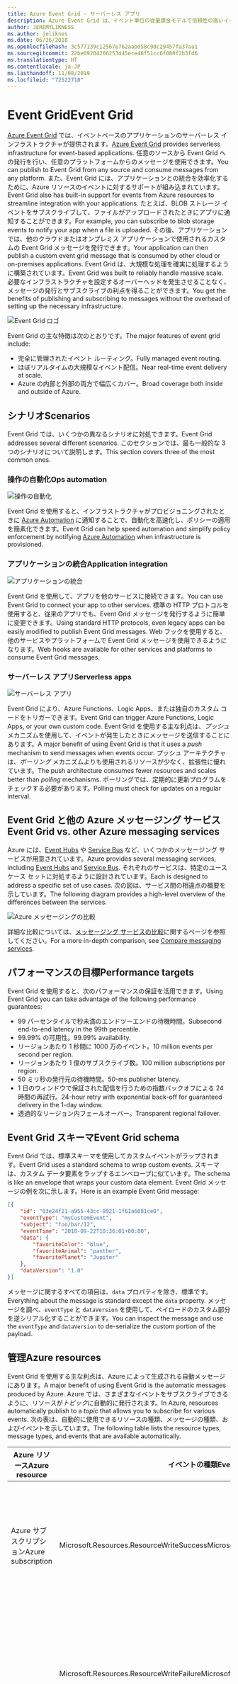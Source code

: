 ```yaml
---
title: Azure Event Grid - サーバーレス アプリ
description: Azure Event Grid は、イベント単位の従量課金モデルで信頼性の高いイベント配信と大規模なルーティングを実現するサーバーレス ソリューションです。
author: JEREMYLIKNESS
ms.author: jeliknes
ms.date: 06/26/2018
ms.openlocfilehash: 3c577139c12567e762aabd58c9dc29457fa37aa1
ms.sourcegitcommit: 22be09204266253d45ece46f51cc6f080f2b3fd6
ms.translationtype: HT
ms.contentlocale: ja-JP
ms.lasthandoff: 11/08/2019
ms.locfileid: "72522718"
---
```

# <a name="event-grid"></a><span data-ttu-id="e14ab-103">Event Grid</span><span class="sxs-lookup"><span data-stu-id="e14ab-103">Event Grid</span></span>

<span data-ttu-id="e14ab-104">[Azure Event Grid](/azure/event-grid/overview) では、イベントベースのアプリケーションのサーバーレス インフラストラクチャが提供されます。</span><span class="sxs-lookup"><span data-stu-id="e14ab-104">[Azure Event Grid](/azure/event-grid/overview) provides serverless infrastructure for event-based applications.</span></span> <span data-ttu-id="e14ab-105">任意のソースから Event Grid への発行を行い、任意のプラットフォームからのメッセージを使用できます。</span><span class="sxs-lookup"><span data-stu-id="e14ab-105">You can publish to Event Grid from any source and consume messages from any platform.</span></span> <span data-ttu-id="e14ab-106">また、Event Grid には、アプリケーションとの統合を効率化するために、Azure リソースのイベントに対するサポートが組み込まれています。</span><span class="sxs-lookup"><span data-stu-id="e14ab-106">Event Grid also has built-in support for events from Azure resources to streamline integration with your applications.</span></span> <span data-ttu-id="e14ab-107">たとえば、BLOB ストレージ イベントをサブスクライブして、ファイルがアップロードされたときにアプリに通知することができます。</span><span class="sxs-lookup"><span data-stu-id="e14ab-107">For example, you can subscribe to blob storage events to notify your app when a file is uploaded.</span></span> <span data-ttu-id="e14ab-108">その後、アプリケーションでは、他のクラウドまたはオンプレミス アプリケーションで使用されるカスタムの Event Grid メッセージを発行できます。</span><span class="sxs-lookup"><span data-stu-id="e14ab-108">Your application can then publish a custom event grid message that is consumed by other cloud or on-premises applications.</span></span> <span data-ttu-id="e14ab-109">Event Grid は、大規模な処理を確実に処理するように構築されています。</span><span class="sxs-lookup"><span data-stu-id="e14ab-109">Event Grid was built to reliably handle massive scale.</span></span> <span data-ttu-id="e14ab-110">必要なインフラストラクチャを設定するオーバーヘッドを発生させることなく、メッセージの発行とサブスクライブの利点を得ることができます。</span><span class="sxs-lookup"><span data-stu-id="e14ab-110">You get the benefits of publishing and subscribing to messages without the overhead of setting up the necessary infrastructure.</span></span>

![Event Grid ロゴ](./media/event-grid-logo.png)

<span data-ttu-id="e14ab-112">Event Grid の主な特徴は次のとおりです。</span><span class="sxs-lookup"><span data-stu-id="e14ab-112">The major features of event grid include:</span></span>

- <span data-ttu-id="e14ab-113">完全に管理されたイベント ルーティング。</span><span class="sxs-lookup"><span data-stu-id="e14ab-113">Fully managed event routing.</span></span>
- <span data-ttu-id="e14ab-114">ほぼリアルタイムの大規模なイベント配信。</span><span class="sxs-lookup"><span data-stu-id="e14ab-114">Near real-time event delivery at scale.</span></span>
- <span data-ttu-id="e14ab-115">Azure の内部と外部の両方で幅広くカバー。</span><span class="sxs-lookup"><span data-stu-id="e14ab-115">Broad coverage both inside and outside of Azure.</span></span>

## <a name="scenarios"></a><span data-ttu-id="e14ab-116">シナリオ</span><span class="sxs-lookup"><span data-stu-id="e14ab-116">Scenarios</span></span>

<span data-ttu-id="e14ab-117">Event Grid では、いくつかの異なるシナリオに対処できます。</span><span class="sxs-lookup"><span data-stu-id="e14ab-117">Event Grid addresses several different scenarios.</span></span> <span data-ttu-id="e14ab-118">このセクションでは、最も一般的な 3 つのシナリオについて説明します。</span><span class="sxs-lookup"><span data-stu-id="e14ab-118">This section covers three of the most common ones.</span></span>

### <a name="ops-automation"></a><span data-ttu-id="e14ab-119">操作の自動化</span><span class="sxs-lookup"><span data-stu-id="e14ab-119">Ops automation</span></span>

![操作の自動化](./media/ops-automation.png)

<span data-ttu-id="e14ab-121">Event Grid を使用すると、インフラストラクチャがプロビジョニングされたときに [Azure Automation](https://docs.microsoft.com/azure/automation) に通知することで、自動化を高速化し、ポリシーの適用を簡素化できます。</span><span class="sxs-lookup"><span data-stu-id="e14ab-121">Event Grid can help speed automation and simplify policy enforcement by notifying [Azure Automation](https://docs.microsoft.com/azure/automation) when infrastructure is provisioned.</span></span>

### <a name="application-integration"></a><span data-ttu-id="e14ab-122">アプリケーションの統合</span><span class="sxs-lookup"><span data-stu-id="e14ab-122">Application integration</span></span>

![アプリケーションの統合](./media/app-integration.png)

<span data-ttu-id="e14ab-124">Event Grid を使用して、アプリを他のサービスに接続できます。</span><span class="sxs-lookup"><span data-stu-id="e14ab-124">You can use Event Grid to connect your app to other services.</span></span> <span data-ttu-id="e14ab-125">標準の HTTP プロトコルを使用すると、従来のアプリでも、Event Grid メッセージを発行するように簡単に変更できます。</span><span class="sxs-lookup"><span data-stu-id="e14ab-125">Using standard HTTP protocols, even legacy apps can be easily modified to publish Event Grid messages.</span></span> <span data-ttu-id="e14ab-126">Web フックを使用すると、他のサービスやプラットフォームで Event Grid メッセージを使用できるようになります。</span><span class="sxs-lookup"><span data-stu-id="e14ab-126">Web hooks are available for other services and platforms to consume Event Grid messages.</span></span>

### <a name="serverless-apps"></a><span data-ttu-id="e14ab-127">サーバーレス アプリ</span><span class="sxs-lookup"><span data-stu-id="e14ab-127">Serverless apps</span></span>

![サーバーレス アプリ](./media/serverless-apps.png)

<span data-ttu-id="e14ab-129">Event Grid により、Azure Functions、Logic Apps、または独自のカスタム コードをトリガーできます。</span><span class="sxs-lookup"><span data-stu-id="e14ab-129">Event Grid can trigger Azure Functions, Logic Apps, or your own custom code.</span></span> <span data-ttu-id="e14ab-130">Event Grid を使用する主な利点は、*プッシュ* メカニズムを使用して、イベントが発生したときにメッセージを送信することにあります。</span><span class="sxs-lookup"><span data-stu-id="e14ab-130">A major benefit of using Event Grid is that it uses a *push* mechanism to send messages when events occur.</span></span> <span data-ttu-id="e14ab-131">プッシュ アーキテクチャは、*ポーリング* メカニズムよりも使用されるリソースが少なく、拡張性に優れています。</span><span class="sxs-lookup"><span data-stu-id="e14ab-131">The push architecture consumes fewer resources and scales better than *polling* mechanisms.</span></span> <span data-ttu-id="e14ab-132">ポーリングでは、定期的に更新プログラムをチェックする必要があります。</span><span class="sxs-lookup"><span data-stu-id="e14ab-132">Polling must check for updates on a regular interval.</span></span>

## <a name="event-grid-vs-other-azure-messaging-services"></a><span data-ttu-id="e14ab-133">Event Grid と他の Azure メッセージング サービス</span><span class="sxs-lookup"><span data-stu-id="e14ab-133">Event Grid vs. other Azure messaging services</span></span>

<span data-ttu-id="e14ab-134">Azure には、[Event Hubs](https://docs.microsoft.com/azure/event-hubs) や [Service Bus](https://docs.microsoft.com/azure/service-bus-messaging) など、いくつかのメッセージング サービスが用意されています。</span><span class="sxs-lookup"><span data-stu-id="e14ab-134">Azure provides several messaging services, including [Event Hubs](https://docs.microsoft.com/azure/event-hubs) and [Service Bus](https://docs.microsoft.com/azure/service-bus-messaging).</span></span> <span data-ttu-id="e14ab-135">それぞれのサービスは、特定のユース ケース セットに対処するように設計されています。</span><span class="sxs-lookup"><span data-stu-id="e14ab-135">Each is designed to address a specific set of use cases.</span></span> <span data-ttu-id="e14ab-136">次の図は、サービス間の相違点の概要を示しています。</span><span class="sxs-lookup"><span data-stu-id="e14ab-136">The following diagram provides a high-level overview of the differences between the services.</span></span>

![Azure メッセージングの比較](./media/azure-messaging-services.png)

<span data-ttu-id="e14ab-138">詳細な比較については、[メッセージング サービスの比較](https://docs.microsoft.com/azure/event-grid/compare-messaging-services)に関するページを参照してください。</span><span class="sxs-lookup"><span data-stu-id="e14ab-138">For a more in-depth comparison, see [Compare messaging services](https://docs.microsoft.com/azure/event-grid/compare-messaging-services).</span></span>

## <a name="performance-targets"></a><span data-ttu-id="e14ab-139">パフォーマンスの目標</span><span class="sxs-lookup"><span data-stu-id="e14ab-139">Performance targets</span></span>

<span data-ttu-id="e14ab-140">Event Grid を使用すると、次のパフォーマンスの保証を活用できます。</span><span class="sxs-lookup"><span data-stu-id="e14ab-140">Using Event Grid you can take advantage of the following performance guarantees:</span></span>

- <span data-ttu-id="e14ab-141">99 パーセンタイルで秒未満のエンドツーエンドの待機時間。</span><span class="sxs-lookup"><span data-stu-id="e14ab-141">Subsecond end-to-end latency in the 99th percentile.</span></span>
- <span data-ttu-id="e14ab-142">99.99% の可用性。</span><span class="sxs-lookup"><span data-stu-id="e14ab-142">99.99% availability.</span></span>
- <span data-ttu-id="e14ab-143">リージョンあたり 1 秒間に 1000 万のイベント。</span><span class="sxs-lookup"><span data-stu-id="e14ab-143">10 million events per second per region.</span></span>
- <span data-ttu-id="e14ab-144">リージョンあたり 1 億のサブスクライブ数。</span><span class="sxs-lookup"><span data-stu-id="e14ab-144">100 million subscriptions per region.</span></span>
- <span data-ttu-id="e14ab-145">50 ミリ秒の発行元の待機時間。</span><span class="sxs-lookup"><span data-stu-id="e14ab-145">50-ms publisher latency.</span></span>
- <span data-ttu-id="e14ab-146">1 日のウィンドウで保証された配信を行うための指数バックオフによる 24 時間の再試行。</span><span class="sxs-lookup"><span data-stu-id="e14ab-146">24-hour retry with exponential back-off for guaranteed delivery in the 1-day window.</span></span>
- <span data-ttu-id="e14ab-147">透過的なリージョン内フェールオーバー。</span><span class="sxs-lookup"><span data-stu-id="e14ab-147">Transparent regional failover.</span></span>

## <a name="event-grid-schema"></a><span data-ttu-id="e14ab-148">Event Grid スキーマ</span><span class="sxs-lookup"><span data-stu-id="e14ab-148">Event Grid schema</span></span>

<span data-ttu-id="e14ab-149">Event Grid では、標準スキーマを使用してカスタムイベントがラップされます。</span><span class="sxs-lookup"><span data-stu-id="e14ab-149">Event Grid uses a standard schema to wrap custom events.</span></span> <span data-ttu-id="e14ab-150">スキーマは、カスタム データ要素をラップするエンベロープに似ています。</span><span class="sxs-lookup"><span data-stu-id="e14ab-150">The schema is like an envelope that wraps your custom data element.</span></span> <span data-ttu-id="e14ab-151">Event Grid メッセージの例を次に示します。</span><span class="sxs-lookup"><span data-stu-id="e14ab-151">Here is an example Event Grid message:</span></span>

```json
[{
    "id": "03e24f21-a955-43cc-8921-1f61a6081ce0",
    "eventType": "myCustomEvent",
    "subject": "foo/bar/12",
    "eventTime": "2018-09-22T10:36:01+00:00",
    "data": {
        "favoriteColor": "blue",
        "favoriteAnimal": "panther",
        "favoritePlanet": "Jupiter"
    },
    "dataVersion": "1.0"
}]
```

<span data-ttu-id="e14ab-152">メッセージに関するすべての項目は、`data` プロパティを除き、標準です。</span><span class="sxs-lookup"><span data-stu-id="e14ab-152">Everything about the message is standard except the `data` property.</span></span> <span data-ttu-id="e14ab-153">メッセージを調べ、`eventType` と `dataVersion` を使用して、ペイロードのカスタム部分を逆シリアル化することができます。</span><span class="sxs-lookup"><span data-stu-id="e14ab-153">You can inspect the message and use the `eventType` and `dataVersion` to de-serialize the custom portion of the payload.</span></span>

## <a name="azure-resources"></a><span data-ttu-id="e14ab-154">管理</span><span class="sxs-lookup"><span data-stu-id="e14ab-154">Azure resources</span></span>

<span data-ttu-id="e14ab-155">Event Grid を使用する主な利点は、Azure によって生成される自動メッセージにあります。</span><span class="sxs-lookup"><span data-stu-id="e14ab-155">A major benefit of using Event Grid is the automatic messages produced by Azure.</span></span> <span data-ttu-id="e14ab-156">Azure では、さまざまなイベントをサブスクライブできるように、リソースが*トピック*に自動的に発行されます。</span><span class="sxs-lookup"><span data-stu-id="e14ab-156">In Azure, resources automatically publish to a *topic* that allows you to subscribe for various events.</span></span> <span data-ttu-id="e14ab-157">次の表は、自動的に使用できるリソースの種類、メッセージの種類、およびイベントを示しています。</span><span class="sxs-lookup"><span data-stu-id="e14ab-157">The following table lists the resource types, message types, and events that are available automatically.</span></span>

| <span data-ttu-id="e14ab-158">Azure リソース</span><span class="sxs-lookup"><span data-stu-id="e14ab-158">Azure resource</span></span> | <span data-ttu-id="e14ab-159">イベントの種類</span><span class="sxs-lookup"><span data-stu-id="e14ab-159">Event type</span></span> | <span data-ttu-id="e14ab-160">説明</span><span class="sxs-lookup"><span data-stu-id="e14ab-160">Description</span></span> |
| -------------- | ---------- | ----------- |
| <span data-ttu-id="e14ab-161">Azure サブスクリプション</span><span class="sxs-lookup"><span data-stu-id="e14ab-161">Azure subscription</span></span> | <span data-ttu-id="e14ab-162">Microsoft.Resources.ResourceWriteSuccess</span><span class="sxs-lookup"><span data-stu-id="e14ab-162">Microsoft.Resources.ResourceWriteSuccess</span></span> | <span data-ttu-id="e14ab-163">リソースの作成または更新操作が成功したときに発生します。</span><span class="sxs-lookup"><span data-stu-id="e14ab-163">Raised when a resource create or update operation succeeds.</span></span> |
| | <span data-ttu-id="e14ab-164">Microsoft.Resources.ResourceWriteFailure</span><span class="sxs-lookup"><span data-stu-id="e14ab-164">Microsoft.Resources.ResourceWriteFailure</span></span> | <span data-ttu-id="e14ab-165">リソースの作成または更新操作が失敗したときに発生します。</span><span class="sxs-lookup"><span data-stu-id="e14ab-165">Raised when a resource create or update operation fails.</span></span> |
| | <span data-ttu-id="e14ab-166">Microsoft.Resources.ResourceWriteCancel</span><span class="sxs-lookup"><span data-stu-id="e14ab-166">Microsoft.Resources.ResourceWriteCancel</span></span> | <span data-ttu-id="e14ab-167">リソースの作成または更新操作が取り消されたときに発生します。</span><span class="sxs-lookup"><span data-stu-id="e14ab-167">Raised when a resource create or update operation is canceled.</span></span> |
|  | <span data-ttu-id="e14ab-168">Microsoft.Resources.ResourceDeleteSuccess</span><span class="sxs-lookup"><span data-stu-id="e14ab-168">Microsoft.Resources.ResourceDeleteSuccess</span></span> | <span data-ttu-id="e14ab-169">リソースの削除操作が成功したときに発生します。</span><span class="sxs-lookup"><span data-stu-id="e14ab-169">Raised when a resource delete operation succeeds.</span></span> |
|  | <span data-ttu-id="e14ab-170">Microsoft.Resources.ResourceDeleteFailure</span><span class="sxs-lookup"><span data-stu-id="e14ab-170">Microsoft.Resources.ResourceDeleteFailure</span></span> | <span data-ttu-id="e14ab-171">リソースの削除操作が失敗したときに発生します。</span><span class="sxs-lookup"><span data-stu-id="e14ab-171">Raised when a resource delete operation fails.</span></span> |
| | <span data-ttu-id="e14ab-172">Microsoft.Resources.ResourceDeleteCancel</span><span class="sxs-lookup"><span data-stu-id="e14ab-172">Microsoft.Resources.ResourceDeleteCancel</span></span> | <span data-ttu-id="e14ab-173">リソースの削除操作が取り消されたときに発生します。</span><span class="sxs-lookup"><span data-stu-id="e14ab-173">Raised when a resource delete operation is canceled.</span></span> <span data-ttu-id="e14ab-174">このイベントは、テンプレートのデプロイが取り消された場合に発生します。</span><span class="sxs-lookup"><span data-stu-id="e14ab-174">This event happens when a template deployment is canceled.</span></span> |
| <span data-ttu-id="e14ab-175">BLOB ストレージ</span><span class="sxs-lookup"><span data-stu-id="e14ab-175">Blob storage</span></span> | <span data-ttu-id="e14ab-176">Microsoft.Storage.BlobCreated</span><span class="sxs-lookup"><span data-stu-id="e14ab-176">Microsoft.Storage.BlobCreated</span></span> | <span data-ttu-id="e14ab-177">BLOB が作成されたときに発生します。</span><span class="sxs-lookup"><span data-stu-id="e14ab-177">Raised when a blob is created.</span></span> |
| | <span data-ttu-id="e14ab-178">Microsoft.Storage.BlobDeleted</span><span class="sxs-lookup"><span data-stu-id="e14ab-178">Microsoft.Storage.BlobDeleted</span></span> | <span data-ttu-id="e14ab-179">BLOB が削除されたときに発生します。</span><span class="sxs-lookup"><span data-stu-id="e14ab-179">Raised when a blob is deleted.</span></span> |
| <span data-ttu-id="e14ab-180">Event Hubs</span><span class="sxs-lookup"><span data-stu-id="e14ab-180">Event hubs</span></span> | <span data-ttu-id="e14ab-181">Microsoft.EventHub.CaptureFileCreated</span><span class="sxs-lookup"><span data-stu-id="e14ab-181">Microsoft.EventHub.CaptureFileCreated</span></span> | <span data-ttu-id="e14ab-182">キャプチャ ファイルが作成されたときに発生します。</span><span class="sxs-lookup"><span data-stu-id="e14ab-182">Raised when a capture file is created.</span></span>
| <span data-ttu-id="e14ab-183">IoT Hub</span><span class="sxs-lookup"><span data-stu-id="e14ab-183">IoT Hub</span></span> | <span data-ttu-id="e14ab-184">Microsoft.Devices.DeviceCreated</span><span class="sxs-lookup"><span data-stu-id="e14ab-184">Microsoft.Devices.DeviceCreated</span></span> | <span data-ttu-id="e14ab-185">デバイスが IoT Hub に登録されると発行されます。</span><span class="sxs-lookup"><span data-stu-id="e14ab-185">Published when a device is registered to an IoT hub.</span></span> |
| | <span data-ttu-id="e14ab-186">Microsoft.Devices.DeviceDeleted</span><span class="sxs-lookup"><span data-stu-id="e14ab-186">Microsoft.Devices.DeviceDeleted</span></span> | <span data-ttu-id="e14ab-187">デバイスが IoT Hub から削除されると発行されます。</span><span class="sxs-lookup"><span data-stu-id="e14ab-187">Published when a device is deleted from an IoT hub.</span></span> |
| <span data-ttu-id="e14ab-188">リソース グループ</span><span class="sxs-lookup"><span data-stu-id="e14ab-188">Resource groups</span></span> | <span data-ttu-id="e14ab-189">Microsoft.Resources.ResourceWriteSuccess</span><span class="sxs-lookup"><span data-stu-id="e14ab-189">Microsoft.Resources.ResourceWriteSuccess</span></span> | <span data-ttu-id="e14ab-190">リソースの作成または更新操作が成功したときに発生します。</span><span class="sxs-lookup"><span data-stu-id="e14ab-190">Raised when a resource create or update operation succeeds.</span></span> |
| | <span data-ttu-id="e14ab-191">Microsoft.Resources.ResourceWriteFailure</span><span class="sxs-lookup"><span data-stu-id="e14ab-191">Microsoft.Resources.ResourceWriteFailure</span></span> | <span data-ttu-id="e14ab-192">リソースの作成または更新操作が失敗したときに発生します。</span><span class="sxs-lookup"><span data-stu-id="e14ab-192">Raised when a resource create or update operation fails.</span></span> |
| | <span data-ttu-id="e14ab-193">Microsoft.Resources.ResourceWriteCancel</span><span class="sxs-lookup"><span data-stu-id="e14ab-193">Microsoft.Resources.ResourceWriteCancel</span></span> | <span data-ttu-id="e14ab-194">リソースの作成または更新操作が取り消されたときに発生します。</span><span class="sxs-lookup"><span data-stu-id="e14ab-194">Raised when a resource create or update operation is canceled.</span></span> |
| | <span data-ttu-id="e14ab-195">Microsoft.Resources.ResourceDeleteSuccess</span><span class="sxs-lookup"><span data-stu-id="e14ab-195">Microsoft.Resources.ResourceDeleteSuccess</span></span> | <span data-ttu-id="e14ab-196">リソースの削除操作が成功したときに発生します。</span><span class="sxs-lookup"><span data-stu-id="e14ab-196">Raised when a resource delete operation succeeds.</span></span> |
| | <span data-ttu-id="e14ab-197">Microsoft.Resources.ResourceDeleteFailure</span><span class="sxs-lookup"><span data-stu-id="e14ab-197">Microsoft.Resources.ResourceDeleteFailure</span></span> | <span data-ttu-id="e14ab-198">リソースの削除操作が失敗したときに発生します。</span><span class="sxs-lookup"><span data-stu-id="e14ab-198">Raised when a resource delete operation fails.</span></span> |
| | <span data-ttu-id="e14ab-199">Microsoft.Resources.ResourceDeleteCancel</span><span class="sxs-lookup"><span data-stu-id="e14ab-199">Microsoft.Resources.ResourceDeleteCancel</span></span> | <span data-ttu-id="e14ab-200">リソースの削除操作が取り消されたときに発生します。</span><span class="sxs-lookup"><span data-stu-id="e14ab-200">Raised when a resource delete operation is canceled.</span></span> <span data-ttu-id="e14ab-201">このイベントは、テンプレートのデプロイが取り消された場合に発生します。</span><span class="sxs-lookup"><span data-stu-id="e14ab-201">This event happens when a template deployment is canceled.</span></span> |

<span data-ttu-id="e14ab-202">詳細については、「[Azure Event Grid イベント スキーマ](https://docs.microsoft.com/azure/event-grid/event-schema)」を参照してください。</span><span class="sxs-lookup"><span data-stu-id="e14ab-202">For more information, see [Azure Event Grid event schema](https://docs.microsoft.com/azure/event-grid/event-schema).</span></span>

<span data-ttu-id="e14ab-203">オンプレミスで実行されているアプリケーションも含め、任意の種類のアプリケーションから Event Grid にアクセスできます。</span><span class="sxs-lookup"><span data-stu-id="e14ab-203">You can access Event Grid from any type of application, even one that runs on-premises.</span></span>

## <a name="conclusion"></a><span data-ttu-id="e14ab-204">まとめ</span><span class="sxs-lookup"><span data-stu-id="e14ab-204">Conclusion</span></span>

<span data-ttu-id="e14ab-205">この章では、Azure Functions、Logic Apps、および Event Grid で構成される Azure サーバーレス プラットフォームについて学習しました。</span><span class="sxs-lookup"><span data-stu-id="e14ab-205">In this chapter you learned about the Azure serverless platform that is composed of Azure Functions, Logic Apps, and Event Grid.</span></span> <span data-ttu-id="e14ab-206">これらのリソースを使用して、完全なサーバーレス アプリ アーキテクチャを構築したり、他のクラウド リソースやオンプレミス サーバーと対話するハイブリッド ソリューションを作成したりできます。</span><span class="sxs-lookup"><span data-stu-id="e14ab-206">You can use these resources to build an entirely serverless app architecture, or create a hybrid solution that interacts with other cloud resources and on-premises servers.</span></span> <span data-ttu-id="e14ab-207">[Azure SQL](https://docs.microsoft.com/azure/sql-database) や [CosmosDB](https://docs.microsoft.com/azure/cosmos-db/introduction) などのサーバーレス データ プラットフォームと組み合わせることで、完全に管理されたクラウド ネイティブ アプリケーションをビルドできます。</span><span class="sxs-lookup"><span data-stu-id="e14ab-207">Combined with a serverless data platform such as [Azure SQL](https://docs.microsoft.com/azure/sql-database) or [CosmosDB](https://docs.microsoft.com/azure/cosmos-db/introduction), you can build fully managed cloud native applications.</span></span>

## <a name="recommended-resources"></a><span data-ttu-id="e14ab-208">推奨リソース</span><span class="sxs-lookup"><span data-stu-id="e14ab-208">Recommended resources</span></span>

- [<span data-ttu-id="e14ab-209">App Service のプラン</span><span class="sxs-lookup"><span data-stu-id="e14ab-209">App service plans</span></span>](https://docs.microsoft.com/azure/app-service/azure-web-sites-web-hosting-plans-in-depth-overview)
- [<span data-ttu-id="e14ab-210">Application Insights</span><span class="sxs-lookup"><span data-stu-id="e14ab-210">Application Insights</span></span>](https://docs.microsoft.com/azure/application-insights)
- [<span data-ttu-id="e14ab-211">Application Insights Analytics</span><span class="sxs-lookup"><span data-stu-id="e14ab-211">Application Insights Analytics</span></span>](https://docs.microsoft.com/azure/application-insights/app-insights-analytics)
- [<span data-ttu-id="e14ab-212">Azure:サーバーレスの Azure Functions を使用してアプリをクラウドに持ち込む</span><span class="sxs-lookup"><span data-stu-id="e14ab-212">Azure: Bring your app to the cloud with serverless Azure Functions</span></span>](https://channel9.msdn.com/events/Connect/2017/E102)
- [<span data-ttu-id="e14ab-213">Azure Event Grid</span><span class="sxs-lookup"><span data-stu-id="e14ab-213">Azure Event Grid</span></span>](https://docs.microsoft.com/azure/event-grid/overview)
- [<span data-ttu-id="e14ab-214">Azure Event Grid イベント スキーマ</span><span class="sxs-lookup"><span data-stu-id="e14ab-214">Azure Event Grid event schema</span></span>](https://docs.microsoft.com/azure/event-grid/event-schema)
- [<span data-ttu-id="e14ab-215">Azure Event Hubs</span><span class="sxs-lookup"><span data-stu-id="e14ab-215">Azure Event Hubs</span></span>](https://docs.microsoft.com/azure/event-hubs)
- [<span data-ttu-id="e14ab-216">Azure Functions のドキュメント</span><span class="sxs-lookup"><span data-stu-id="e14ab-216">Azure Functions documentation</span></span>](https://docs.microsoft.com/azure/azure-functions)
- [<span data-ttu-id="e14ab-217">Azure Functions でのトリガーとバインドの概念</span><span class="sxs-lookup"><span data-stu-id="e14ab-217">Azure Functions triggers and bindings concepts</span></span>](https://docs.microsoft.com/azure/azure-functions/functions-triggers-bindings)
- [<span data-ttu-id="e14ab-218">Azure Logic Apps</span><span class="sxs-lookup"><span data-stu-id="e14ab-218">Azure Logic Apps</span></span>](https://docs.microsoft.com/azure/logic-apps)
- [<span data-ttu-id="e14ab-219">Azure Service Bus</span><span class="sxs-lookup"><span data-stu-id="e14ab-219">Azure Service Bus</span></span>](https://docs.microsoft.com/azure/service-bus-messaging)
- [<span data-ttu-id="e14ab-220">Azure Table Storage</span><span class="sxs-lookup"><span data-stu-id="e14ab-220">Azure Table Storage</span></span>](https://docs.microsoft.com/azure/cosmos-db/table-storage-overview)
- [<span data-ttu-id="e14ab-221">Functions 1.x と 2.x の比較</span><span class="sxs-lookup"><span data-stu-id="e14ab-221">Compare functions 1.x and 2.x</span></span>](https://docs.microsoft.com/azure/azure-functions/functions-versions)
- [<span data-ttu-id="e14ab-222">Azure のオンプレミス データ ゲートウェイを使用してオンプレミスのデータ ソースに接続する</span><span class="sxs-lookup"><span data-stu-id="e14ab-222">Connecting to on-premises data sources with Azure On-premises Data Gateway</span></span>](https://docs.microsoft.com/azure/analysis-services/analysis-services-gateway)
- [<span data-ttu-id="e14ab-223">Azure portal で初めての関数を作成する</span><span class="sxs-lookup"><span data-stu-id="e14ab-223">Create your first function in the Azure portal</span></span>](https://docs.microsoft.com/azure/azure-functions/functions-create-first-azure-function)
- [<span data-ttu-id="e14ab-224">Azure CLI での初めての関数の作成</span><span class="sxs-lookup"><span data-stu-id="e14ab-224">Create your first function using the Azure CLI</span></span>](https://docs.microsoft.com/azure/azure-functions/functions-create-first-azure-function-azure-cli)
- [<span data-ttu-id="e14ab-225">Visual Studio での初めての関数の作成</span><span class="sxs-lookup"><span data-stu-id="e14ab-225">Create your first function using Visual Studio</span></span>](https://docs.microsoft.com/azure/azure-functions/functions-create-your-first-function-visual-studio)
- [<span data-ttu-id="e14ab-226">Functions でサポートされる言語</span><span class="sxs-lookup"><span data-stu-id="e14ab-226">Functions supported languages</span></span>](https://docs.microsoft.com/azure/azure-functions/supported-languages)
- [<span data-ttu-id="e14ab-227">Azure Functions の監視</span><span class="sxs-lookup"><span data-stu-id="e14ab-227">Monitor Azure Functions</span></span>](https://docs.microsoft.com/azure/azure-functions/functions-monitoring)
- [<span data-ttu-id="e14ab-228">Azure Functions プロキシの操作</span><span class="sxs-lookup"><span data-stu-id="e14ab-228">Work with Azure Functions Proxies</span></span>](https://docs.microsoft.com/azure/azure-functions/functions-proxies)

>[!div class="step-by-step"]
><span data-ttu-id="e14ab-229">[前へ](logic-apps.md)
>[次へ](durable-azure-functions.md)</span><span class="sxs-lookup"><span data-stu-id="e14ab-229">[Previous](logic-apps.md)
[Next](durable-azure-functions.md)</span></span>
